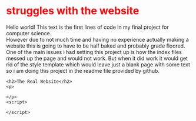 <html>
  <head>
    <style>
      h1 {
      color:rgb(255, 0, 0)
      }
    </style>
  </head>
  <body>
    <!--this is a test comment just to make sure i got it right--!>
    <h1>struggles with the website</h1>
    <p>Hello world! This text is the first lines of code in my final project for computer science. <br>
    However due to not much time and having no experience actually making a website this is going to have to be half baked and probably grade floored. <br>
    One of the main issues i had setting this project up is how the index files messed up the page and would not work. But when it did work it would get rid of the style 
    template which would leave just a blank page with some text so i am doing this project in the readme file provided by github.</p>
    
    <h2>The Real Website</h2>
    <p>
      
    </p>
    <script>
      
    </script>
  </body>
</html>
